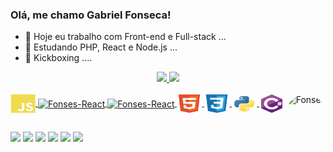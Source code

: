 ### Olá, me chamo Gabriel Fonseca! 


- 🔭 Hoje eu trabalho com Front-end e Full-stack ...
- 🌱 Estudando PHP, React e Node.js ...
- 🥊 Kickboxing ....



<div align="center">
  <a href="https://github.com/Gabriel-F0nseca">
  <img height="120m" src="https://github-readme-stats.vercel.app/api?username=Gabriel-F0nseca&show_icons=true&theme=merko&include_all_commits=true&count_private=true"/>
  <img height="120m" src="https://github-readme-stats.vercel.app/api/top-langs/?username=Gabriel-F0nseca&layout=compact&langs_count=7&theme=merko"/>
</div>
  
  <div style="display: inline_block"><br>
  <img align="center" alt="Fonses-Js" height="30" width="40" src="https://raw.githubusercontent.com/devicons/devicon/master/icons/javascript/javascript-plain.svg">
    <img align="center" alt="Fonses-React" height="30" width="40" src="https://cdn.jsdelivr.net/gh/devicons/devicon/icons/php/php-plain.svg">
  <img align="center" alt="Fonses-React" height="30" width="40" src="https://cdn.jsdelivr.net/gh/devicons/devicon/icons/mysql/mysql-original.svg">
  <img align="center" alt="Fonses-HTML" height="30" width="40" src="https://raw.githubusercontent.com/devicons/devicon/master/icons/html5/html5-original.svg">
  <img align="center" alt="Fonses-CSS" height="30" width="40" src="https://raw.githubusercontent.com/devicons/devicon/master/icons/css3/css3-original.svg">
  <img align="center" alt="Fonses-Python" height="30" width="40" src="https://raw.githubusercontent.com/devicons/devicon/master/icons/python/python-original.svg">
  <img align="center" alt="Fonses-Csharp" height="30" width="40" src="https://raw.githubusercontent.com/devicons/devicon/master/icons/csharp/csharp-original.svg">
    <img align="right" alt="Fonses" height="150" style="border-radius:50px;" src="https://media3.giphy.com/media/12K8GGWstl229G/200w.webp?cid=ecf05e47lx9xoti7ff0fby36b6ivpen0p911inwdk2yc89p8&rid=200w.webp&ct=g">
</div>
</div>
  
  ##
  
  <div>
    <a href="  " target="_blank"><img src="https://img.shields.io/badge/YouTube-FF0000?style=for-the-badge&logo=youtube&logoColor=white" target="_blank"></a>
  <a href="https://instagram.com/gabrielf0nseca" target="_blank"><img src="https://img.shields.io/badge/-Instagram-%23E4405F?style=for-the-badge&logo=instagram&logoColor=white" target="_blank"></a>
 	<a href="https://www.twitch.tv/F0nsec_a" target="_blank"><img src="https://img.shields.io/badge/Twitch-9146FF?style=for-the-badge&logo=twitch&logoColor=white" target="_blank"></a>
 <a href=" " target="_blank"><img src="https://img.shields.io/badge/Discord-7289DA?style=for-the-badge&logo=discord&logoColor=white" target="_blank"></a> 
  <a href = "mailto:gabrielfonseca1811@gmail.com"><img src="https://img.shields.io/badge/-Gmail-%23333?style=for-the-badge&logo=gmail&logoColor=white" target="_blank"></a>
  <a href="" target="_blank"><img src="https://img.shields.io/badge/-LinkedIn-%230077B5?style=for-the-badge&logo=linkedin&logoColor=white" target="_blank"></a> 
 
  </div>
